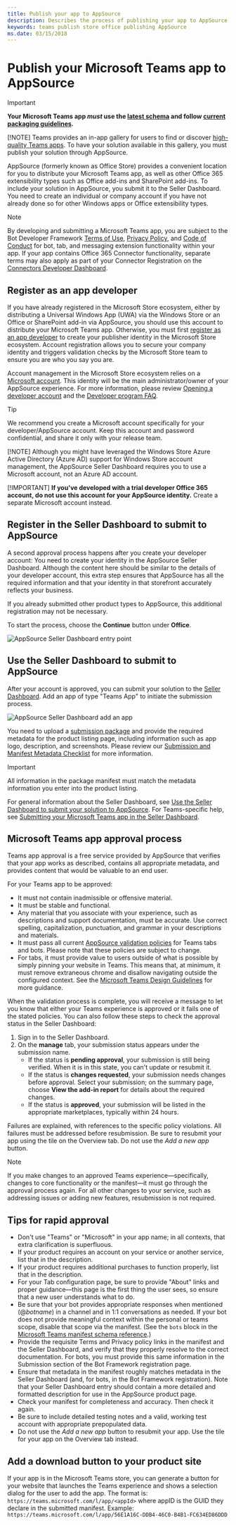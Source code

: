 ```yaml
---
title: Publish your app to AppSource
description: Describes the process of publishing your app to AppSource (formerly Office Store)
keywords: teams publish store office publishing AppSource
ms.date: 03/15/2018
---
```

# Publish your Microsoft Teams app to AppSource

> [!IMPORTANT]
> **Your Microsoft Teams app *must* use the [latest schema](~/resources/schema/manifest-schema) and follow [current packaging guidelines](~/concepts/apps/apps-package).**
>
> [!NOTE]
> Teams provides an in-app gallery for users to find or discover [high-quality Teams apps](~/resources/design/overview). To have your solution available in this gallery, you must publish your solution through AppSource.

AppSource (formerly known as Office Store) provides a convenient location for you to distribute your Microsoft Teams app, as well as other Office 365 extensibility types such as Office add-ins and SharePoint add-ins. To include your solution in AppSource, you submit it to the Seller Dashboard. You need to create an individual or company account if you have not already done so for other Windows apps or Office extensibility types.

> [!NOTE]
> By developing and submitting a Microsoft Teams app, you are subject to the Bot Developer Framework [Terms of Use](https://aka.ms/bf-terms), [Privacy Policy](https://aka.ms/bf-privacy), and [Code of Conduct](https://aka.ms/bf-conduct) for bot, tab, and messaging extension functionality within your app. If your app contains Office 365 Connector functionality, separate terms may also apply as part of your Connector Registration on the [Connectors Developer Dashboard](https://aka.ms/publishconnector).

## Register as an app developer

If you have already registered in the Microsoft Store ecosystem, either by distributing a Universal Windows App (UWA) via the Windows Store or an Office or SharePoint add-in via AppSource, you should use this account to distribute your Microsoft Teams app. Otherwise, you must first [register as an app developer](https://developer.microsoft.com/en-us/store/register) to create your publisher identity in the Microsoft Store ecosystem. Account registration allows you to secure your company identity and triggers validation checks by the Microsoft Store team to ensure you are who you say you are.

Account management in the Microsoft Store ecosystem relies on a [Microsoft account](https://account.microsoft.com/account). This identity will be the main administrator/owner of your AppSource experience. For more information, please review [Opening a developer account](https://docs.microsoft.com/en-us/windows/uwp/publish/opening-a-developer-account) and the [Developer program FAQ](https://developer.microsoft.com/en-us/store/register/faq).

> [!TIP]
> We recommend you create a Microsoft account specifically for your developer/AppSource account. Keep this account and password confidential, and share it only with your release team.
>
> [!NOTE]
> Although you might have leveraged the Windows Store Azure Active Directory (Azure AD) support for Windows Store account management, the AppSource Seller Dashboard requires you to use a Microsoft account, not an Azure AD account.
>
> [!IMPORTANT]
> **If you've developed with a trial developer Office 365 account, do not use this account for your AppSource identity.** Create a separate Microsoft account instead.

## Register in the Seller Dashboard to submit to AppSource

A second approval process happens after you create your developer account: You need to create your identity in the AppSource Seller Dashboard. Although the content here should be similar to the details of your developer account, this extra step ensures that AppSource has all the required information and that your identity in that storefront accurately reflects your business.

If you already submitted other product types to AppSource, this additional registration may not be necessary.

To start the process, choose the **Continue** button under **Office**.

![AppSource Seller Dashboard entry point](~/assets/images/submission/sellerdashboardofficeentry.png)

## Use the Seller Dashboard to submit to AppSource

After your account is approved, you can submit your solution to the [Seller Dashboard](http://go.microsoft.com/fwlink/?LinkId=248605).  Add an app of type "Teams App" to initiate the submission process.

![AppSource Seller Dashboard add an app](~/assets/images/submission/sellerdashboardaddapp.png)

You need to upload a [submission package](~/concepts/apps/apps-package) and provide the required metadata for the product listing page, including information such as app logo, description, and screenshots. Please review our [Submission and Manifest Metadata Checklist](~/publishing/office-store-checklist) for more information.

> [!IMPORTANT]
> All information in the package manifest must match the metadata information you enter into the product listing.

For general information about the Seller Dashboard, see [Use the Seller Dashboard to submit your solution to AppSource](https://dev.office.com/officestore/docs/use-the-seller-dashboard-to-submit-to-the-office-store). For Teams-specific help, see [Submitting your Microsoft Teams app in the Seller Dashboard](~/publishing/office-store-guidance).

## Microsoft Teams app approval process

Teams app approval is a free service provided by AppSource that verifies that your app works as described, contains all appropriate metadata, and provides content that would be valuable to an end user.

For your Teams app to be approved:

* It must not contain inadmissible or offensive material.
* It must be stable and functional.
* Any material that you associate with your experience, such as descriptions and support documentation, must be accurate. Use correct spelling, capitalization, punctuation, and grammar in your descriptions and materials.
* It must pass all current [AppSource validation policies](https://dev.office.com/officestore/docs/validation-policies) for Teams tabs and bots. Please note that these policies are subject to change.
* For tabs, it must provide value to users outside of what is possible by simply pinning your website in Teams. This means that, at minimum, it must remove extraneous chrome and disallow navigating outside the configured context. See the [Microsoft Teams Design Guidelines](https://aka.ms/microsoftteamsdesignguidelines) for more guidance.

When the validation process is complete, you will receive a message to let you know that either your Teams experience is approved or it fails one of the stated policies.  You can also follow these steps to check the approval status in the Seller Dashboard:

1. Sign in to the Seller Dashboard.
2. On the **manage** tab, your submission status appears under the submission name.
   * If the status is **pending approval**, your submission is still being verified. When it is in this state, you can't update or resubmit it.
   * If the status is **changes requested**, your submission needs changes before approval. Select your submission; on the summary page, choose **View the add-in report** for details about the required changes.
   * If the status is **approved**, your submission will be listed in the appropriate marketplaces, typically within 24 hours.

Failures are explained, with references to the specific policy violations. All failures must be addressed before resubmission. Be sure to resubmit your app using the tile on the Overview tab. Do not use the *Add a new app* button.

> [!NOTE]
> If you make changes to an approved Teams experience—specifically, changes to core functionality or the manifest—it must go through the approval process again. For all other changes to your service, such as addressing issues or adding new features, resubmission is not required.

## Tips for rapid approval

* Don't use "Teams" or "Microsoft" in your app name; in all contexts, that extra clarification is superfluous.
* If your product requires an account on your service or another service, list that in the description.
* If your product requires additional purchases to function properly, list that in the description.
* For your Tab configuration page, be sure to provide "About" links and proper guidance—this page is the first thing the user sees, so ensure that a new user understands what to do.
* Be sure that your bot provides appropriate responses when mentioned (@*botname*) in a channel and in 1:1 conversations as needed. If your bot does not provide meaningful context within the personal or teams scope, disable that scope via the manifest. (See the `bots` block in the [Microsoft Teams manifest schema reference](~/resources/schema/manifest-schema#bots).)
* Provide the requisite Terms and Privacy policy links in the manifest and the Seller Dashboard, and verify that they properly resolve to the correct documentation. For bots, you must provide this same information in the Submission section of the Bot Framework registration page.
* Ensure that metadata in the manifest roughly matches metadata in the Seller Dashboard (and, for bots, in the Bot Framework registration). Note that your Seller Dashboard entry should contain a more detailed and formatted description for use in the AppSource product page.
* Check your manifest for completeness and accuracy. Then check it again.
* Be sure to include detailed testing notes and a valid, working test account with appropriate prepopulated data.
* Do not use the *Add a new app* button to resubmit your app.  Use the tile for your app on the Overview tab instead.

## Add a download button to your product site

If your app is in the Microsoft Teams store, you can generate a button for your website that launches the Teams experience and shows a selection dialog for the user to add the app.
The format is:  `https://teams.microsoft.com/l/app/<appId>` where appID is the GUID they declare in the submitted manifest.
Example: `https://teams.microsoft.com/l/app/56E1A16C-DDB4-46C0-B4B1-FC634ED86DDD`